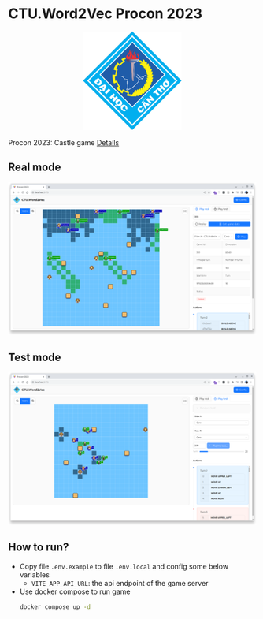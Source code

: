 # CTU.Word2Vec Procon 2023

<p style="text-align: center">
    <img 
    src="./src/assets/logo-ctu.png"
    width="200" 
    />
</p>

Procon 2023: Castle game [Details](https://drive.google.com/file/d/1GjMPgYpT2FNNmtSztPiTp1mWqT46vZLC/view)

## Real mode

![Demo play real](./public/demo-play-real.png)

## Test mode

![Demo play test](./public/demo-play-test.png)

## How to run?

-   Copy file `.env.example` to file `.env.local` and config some below variables
    -   `VITE_APP_API_URL`: the api endpoint of the game server
-   Use docker compose to run game
    ```sh
    docker compose up -d
    ```

